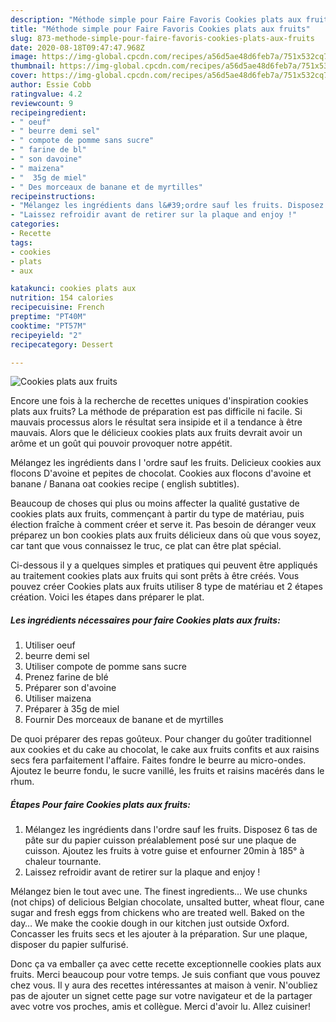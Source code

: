 ```yaml
---
description: "Méthode simple pour Faire Favoris Cookies plats aux fruits"
title: "Méthode simple pour Faire Favoris Cookies plats aux fruits"
slug: 873-methode-simple-pour-faire-favoris-cookies-plats-aux-fruits
date: 2020-08-18T09:47:47.968Z
image: https://img-global.cpcdn.com/recipes/a56d5ae48d6feb7a/751x532cq70/cookies-plats-aux-fruits-photo-principale-de-la-recette.jpg
thumbnail: https://img-global.cpcdn.com/recipes/a56d5ae48d6feb7a/751x532cq70/cookies-plats-aux-fruits-photo-principale-de-la-recette.jpg
cover: https://img-global.cpcdn.com/recipes/a56d5ae48d6feb7a/751x532cq70/cookies-plats-aux-fruits-photo-principale-de-la-recette.jpg
author: Essie Cobb
ratingvalue: 4.2
reviewcount: 9
recipeingredient:
- " oeuf"
- " beurre demi sel"
- " compote de pomme sans sucre"
- " farine de bl"
- " son davoine"
- " maizena"
- "  35g de miel"
- " Des morceaux de banane et de myrtilles"
recipeinstructions:
- "Mélangez les ingrédients dans l&#39;ordre sauf les fruits. Disposez 6 tas de pâte sur du papier cuisson préalablement posé sur une plaque de cuisson. Ajoutez les fruits à votre guise et enfourner 20min à 185° à chaleur tournante."
- "Laissez refroidir avant de retirer sur la plaque and enjoy !"
categories:
- Recette
tags:
- cookies
- plats
- aux

katakunci: cookies plats aux 
nutrition: 154 calories
recipecuisine: French
preptime: "PT40M"
cooktime: "PT57M"
recipeyield: "2"
recipecategory: Dessert

---
```



![Cookies plats aux fruits](https://img-global.cpcdn.com/recipes/a56d5ae48d6feb7a/751x532cq70/cookies-plats-aux-fruits-photo-principale-de-la-recette.jpg)

Encore une fois à la recherche de recettes uniques d'inspiration cookies plats aux fruits? La méthode de préparation est pas difficile ni facile. Si mauvais processus alors le résultat sera insipide et il a tendance à être mauvais. Alors que le délicieux cookies plats aux fruits devrait avoir un arôme et un goût qui pouvoir provoquer notre appétit.

Mélangez les ingrédients dans l &#39;ordre sauf les fruits. Delicieux cookies aux flocons D&#39;avoine et pepites de chocolat. Cookies aux flocons d&#39;avoine et banane / Banana oat cookies recipe ( english subtitles).

Beaucoup de choses qui plus ou moins affecter la qualité gustative de cookies plats aux fruits, commençant à partir du type de matériau, puis élection fraîche à comment créer et serve it. Pas besoin de déranger veux préparez un bon cookies plats aux fruits délicieux dans où que vous soyez, car tant que vous connaissez le truc, ce plat can être plat spécial.


Ci-dessous il y a quelques simples et pratiques qui peuvent être appliqués au traitement cookies plats aux fruits qui sont prêts à être créés. Vous pouvez créer Cookies plats aux fruits utiliser 8 type de matériau et 2 étapes création. Voici les étapes dans préparer le plat.

<!--inarticleads1-->

##### Les ingrédients nécessaires pour faire Cookies plats aux fruits:

1. Utiliser  oeuf
1.   beurre demi sel
1. Utiliser  compote de pomme sans sucre
1. Prenez  farine de blé
1. Préparer  son d&#39;avoine
1. Utiliser  maizena
1. Préparer  à 35g de miel
1. Fournir  Des morceaux de banane et de myrtilles


De quoi préparer des repas goûteux. Pour changer du goûter traditionnel aux cookies et du cake au chocolat, le cake aux fruits confits et aux raisins secs fera parfaitement l&#39;affaire. Faites fondre le beurre au micro-ondes. Ajoutez le beurre fondu, le sucre vanillé, les fruits et raisins macérés dans le rhum. 

<!--inarticleads2-->

##### Étapes Pour faire Cookies plats aux fruits:

1. Mélangez les ingrédients dans l&#39;ordre sauf les fruits. Disposez 6 tas de pâte sur du papier cuisson préalablement posé sur une plaque de cuisson. Ajoutez les fruits à votre guise et enfourner 20min à 185° à chaleur tournante.
1. Laissez refroidir avant de retirer sur la plaque and enjoy !


Mélangez bien le tout avec une. The finest ingredients… We use chunks (not chips) of delicious Belgian chocolate, unsalted butter, wheat flour, cane sugar and fresh eggs from chickens who are treated well. Baked on the day… We make the cookie dough in our kitchen just outside Oxford. Concasser les fruits secs et les ajouter à la préparation. Sur une plaque, disposer du papier sulfurisé. 


Donc ça va emballer ça avec cette recette exceptionnelle cookies plats aux fruits. Merci beaucoup pour votre temps. Je suis confiant que vous pouvez chez vous. Il y aura des recettes  intéressantes at maison à venir. N'oubliez pas de ajouter un signet cette page sur votre navigateur et de la partager avec votre vos proches, amis et collègue. Merci d'avoir lu. Allez cuisiner!
